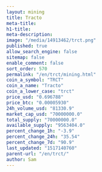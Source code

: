 ```yaml
---
layout: mining
title: Tracto
meta-title: 
h1-title: 
meta-description: 
image: "/media/14913462/trct.png"
published: true
allow_search_engine: false
sitemap: false
enable_comment: false
sort_order: 570
permalink: "/en/trct/mining.html"
coin_a_symbol: "TRCT"
coin_a_name: "Tracto"
coin_a_lower_case: "trct"
price_usd: "0.696788"
price_btc: "0.00005930"
24h_volume_usd: "81330.9"
market_cap_usd: "70000000.0"
total_supply: "70000000.0"
available_supply: "9563404.0"
percent_change_1h: "-3.9"
percent_change_24h: "35.54"
percent_change_7d: "90.9"
last_updated: "1517140760"
parent-url: "/en/trct/"
author: Sam
---
```


